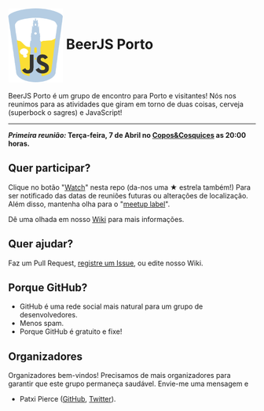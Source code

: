 # <img src="./assets/beerjs-porto.png?raw=true" height="150" align="center" alt="Edited original logo from the beerjs assets."> BeerJS Porto

BeerJS Porto é um grupo de encontro para Porto e visitantes! Nós nos reunimos para as atividades que giram em torno de duas coisas, cerveja (superbock o sagres) e JavaScript!

<hr />

**_Primeira reunião:_ Terça-feira, 7 de Abril no [Copos&Cosquices](https://www.facebook.com/coposecusquices) as 20:00 horas.**

## Quer participar?

Clique no botão "[Watch](https://github.com/beerjs/porto/subscription)" nesta repo (da-nos uma **★** estrela também!) Para ser notificado das datas de reuniões futuras ou alterações de localização. Além disso, mantenha olha para o "[meetup label](https://github.com/beerjs/porto/labels/meetup)".

Dê uma olhada em nosso [Wiki](https://github.com/beerjs/porto/wiki) para mais informações.

## Quer ajudar?

Faz um Pull Request, [registre um Issue](https://github.com/beerjs/porto/issues/new), ou edite nosso Wiki.

## Porque GitHub?

* GitHub é uma rede social mais natural para um grupo de desenvolvedores.
* Menos spam.
* Porque GitHub é gratuito e fixe!

## Organizadores

Organizadores bem-vindos! Precisamos de mais organizadores para garantir que este grupo permaneça saudável. Envie-me uma mensagem e

* Patxi Pierce ([GitHub](https://github.com/pachanka), [Twitter](https://twitter.com/patxipierce)).